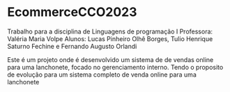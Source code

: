 # EcommerceCCO2023

Trabalho para a disciplina de Linguagens de programação I
Professora: Valéria Maria Volpe
Alunos: Lucas Pinheiro Olhê Borges, Tulio Henrique Saturno Fechine e Fernando Augusto Orlandi

Este é um projeto onde é desenvolvido um sistema de de vendas online para uma lanchonete, focado no gerenciamento interno. Tendo o proposito de evolução para um sistema completo de venda online para uma lanchonete